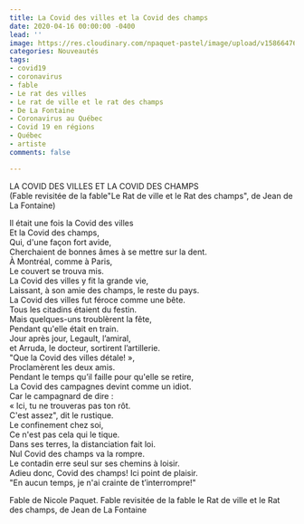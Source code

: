 ```yaml
---
title: La Covid des villes et la Covid des champs
date: 2020-04-16 00:00:00 -0400
lead: ''
image: https://res.cloudinary.com/npaquet-pastel/image/upload/v1586647657/La_Covid_v6lno7.jpg
categories: Nouveautés
tags:
- covid19
- coronavirus
- fable
- Le rat des villes
- Le rat de ville et le rat des champs
- De La Fontaine
- Coronavirus au Québec
- Covid 19 en régions
- Québec
- artiste
comments: false

---
```

LA COVID DES VILLES ET LA COVID DES CHAMPS  
(Fable revisitée de la fable"Le Rat de ville et le Rat des champs", de Jean de La Fontaine)

  
Il était une fois la Covid des villes  
Et la Covid des champs,  
Qui, d'une façon fort avide,  
Cherchaient de bonnes âmes à se mettre sur la dent.  
À Montréal, comme à Paris,  
Le couvert se trouva mis.  
La Covid des villes y fit la grande vie,  
Laissant, à son amie des champs, le reste du pays.  
La Covid des villes fut féroce comme une bête.  
Tous les citadins étaient du festin.  
Mais quelques-uns troublèrent la fête,  
Pendant qu'elle était en train.  
Jour après jour, Legault, l’amiral,  
et Arruda, le docteur, sortirent l’artillerie.  
"Que la Covid des villes détale! »,  
Proclamèrent les deux amis.  
Pendant le temps qu’il faille pour qu'elle se retire,  
La Covid des campagnes devint comme un idiot.  
Car le campagnard de dire :  
« Ici, tu ne trouveras pas ton rôt.  
C'est assez", dit le rustique.  
Le confinement chez soi,  
Ce n'est pas cela qui le tique.  
Dans ses terres, la distanciation fait loi.  
Nul Covid des champs va la rompre.  
Le contadin erre seul sur ses chemins à loisir.  
Adieu donc, Covid des champs! Ici point de plaisir.  
"En aucun temps, je n'ai crainte de t’interrompre!"

Fable de Nicole Paquet. Fable revisitée de la fable le Rat de ville et le Rat des champs, de Jean de La Fontaine